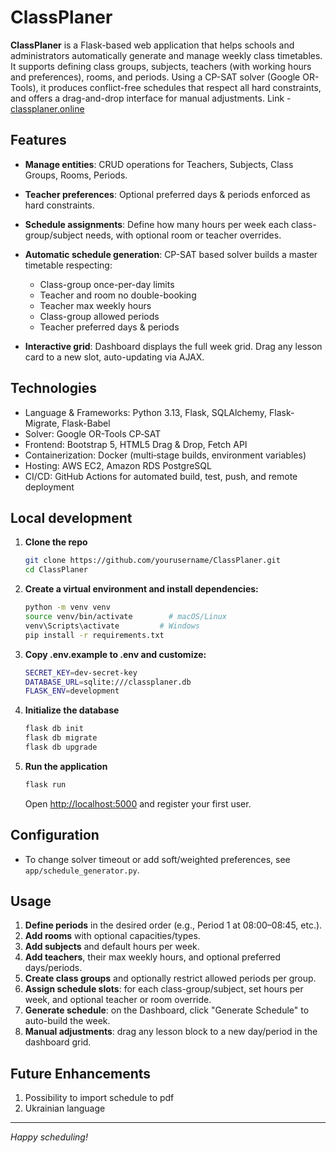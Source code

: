 # ClassPlaner

**ClassPlaner** is a Flask-based web application that helps schools and administrators automatically generate and manage weekly class timetables. It supports defining class groups, subjects, teachers (with working hours and preferences), rooms, and periods. Using a CP-SAT solver (Google OR-Tools), it produces conflict-free schedules that respect all hard constraints, and offers a drag-and-drop interface for manual adjustments. 
Link - [classplaner.online](classplaner.online)

## Features

* **Manage entities**: CRUD operations for Teachers, Subjects, Class Groups, Rooms, Periods.
* **Teacher preferences**: Optional preferred days & periods enforced as hard constraints.
* **Schedule assignments**: Define how many hours per week each class-group/subject needs, with optional room or teacher overrides.
* **Automatic schedule generation**: CP-SAT based solver builds a master timetable respecting:

  * Class-group once-per-day limits
  * Teacher and room no double-booking
  * Teacher max weekly hours
  * Class-group allowed periods
  * Teacher preferred days & periods
* **Interactive grid**: Dashboard displays the full week grid. Drag any lesson card to a new slot, auto-updating via AJAX.

## Technologies

* Language & Frameworks: Python 3.13, Flask, SQLAlchemy, Flask-Migrate, Flask-Babel
* Solver: Google OR-Tools CP‑SAT
* Frontend: Bootstrap 5, HTML5 Drag & Drop, Fetch API
* Containerization: Docker (multi‑stage builds, environment variables)
* Hosting: AWS EC2, Amazon RDS PostgreSQL
* CI/CD: GitHub Actions for automated build, test, push, and remote deployment

## Local development

1. **Clone the repo**

   ```bash
   git clone https://github.com/yourusername/ClassPlaner.git
   cd ClassPlaner
   ```

2. **Create a virtual environment and install dependencies:**

   ```bash
   python -m venv venv
   source venv/bin/activate        # macOS/Linux
   venv\Scripts\activate         # Windows
   pip install -r requirements.txt
   ```
3. **Copy .env.example to .env and customize:**

   ```bash
   SECRET_KEY=dev-secret-key
   DATABASE_URL=sqlite:///classplaner.db
   FLASK_ENV=development
   ```

4. **Initialize the database**

   ```bash
   flask db init
   flask db migrate
   flask db upgrade
   ```

5. **Run the application**

   ```bash
   flask run
   ```

   Open [http://localhost:5000](http://localhost:5000) and register your first user.

## Configuration

* To change solver timeout or add soft/weighted preferences, see `app/schedule_generator.py`.

## Usage

1. **Define periods** in the desired order (e.g., Period 1 at 08:00–08:45, etc.).
2. **Add rooms** with optional capacities/types.
3. **Add subjects** and default hours per week.
4. **Add teachers**, their max weekly hours, and optional preferred days/periods.
5. **Create class groups** and optionally restrict allowed periods per group.
6. **Assign schedule slots**: for each class-group/subject, set hours per week, and optional teacher or room override.
7. **Generate schedule**: on the Dashboard, click "Generate Schedule" to auto-build the week.
8. **Manual adjustments**: drag any lesson block to a new day/period in the dashboard grid.

## Future Enhancements
1. Possibility to import schedule to pdf
2. Ukrainian language

---

*Happy scheduling!*
